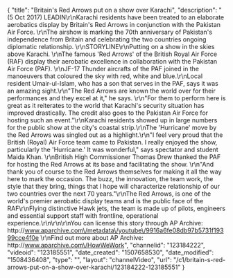 {
    "title": "Britain's Red Arrows put on a show over Karachi",
    "description": "(5 Oct 2017) LEADIN\r\nKarachi residents have been treated to an elaborate aerobatics display by Britain's Red Arrows in conjunction with the Pakistan Air Force. \r\nThe airshow is marking the 70th anniversary of Pakistan's independence from Britain and celebrating the two countries ongoing diplomatic relationship. \r\nSTORYLINE\r\nPutting on a show in the skies above Karachi. \r\nThe famous 'Red Arrows' of the British Royal Air Force (RAF) display their aerobatic excellence in collaboration with the Pakistan Air Force (PAF). \r\nJF-17 Thunder aircrafts of the PAF joined in the manoeuvers that coloured the sky with red, white and blue.\r\nLocal resident Umair-ul-Islam, who has a son that serves in the PAF, says it was an amazing sight.\r\n\"The Red Arrows are known the world over for their performances and they excel at it,\" he says. \r\n\"For them to perform here is great as it reiterates to the world that Karachi's security situation has improved drastically. The credit also goes to the Pakistan Air Force for hosting such an event.\"\r\nKarachi residents showed up in large numbers for the public show at the city's coastal strip.\r\nThe 'Hurricane' move by the Red Arrows was singled out as a highlight.\r\n\"I feel very proud that the British (Royal) Air Force team came to Pakistan. I really enjoyed the show, particularly the 'Hurricane.' It was wonderful,\" says spectator and student Maida Khan. \r\nBritish High Commissioner Thomas Drew thanked the PAF for hosting the Red Arrows at its base and facilitating the show. \r\n\"And thank you of course to the Red Arrows themselves for making it all the way here to mark the occasion. The buzz, the innovation, the team work, the style that they bring, things that I hope will characterize relationship of our two countries over the next 70 years.\"\r\nThe Red Arrows, is one of the world's premier aerobatic display teams and is the public face of the RAF\r\nFlying distinctive Hawk jets, the team is made up of pilots, engineers and essential support staff with frontline, operational experience.\r\n\r\n\r\nYou can license this story through AP Archive: http:\/\/www.aparchive.com\/metadata\/youtube\/9916a6fe08db97b5731f19399cce4f0e \r\nFind out more about AP Archive: http:\/\/www.aparchive.com\/HowWeWork",
    "channelid": "123184222",
    "videoid": "123185551",
    "date_created": "1507658530",
    "date_modified": "1508436408",
    "type": "",
    "layout": "channelVideo",
    "url": "\/c1\/britain-s-red-arrows-put-on-a-show-over-karachi\/123184222-123185551"
}